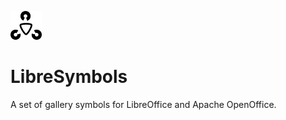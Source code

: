 

![LibreSymbols](doc/logo_50.png "LibreSymbols")  

# LibreSymbols

A set of gallery symbols for LibreOffice and Apache OpenOffice.
